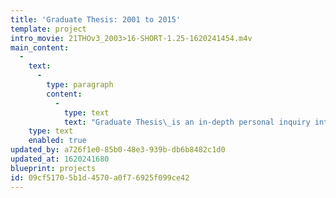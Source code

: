 ```yaml
---
title: 'Graduate Thesis: 2001 to 2015'
template: project
intro_movie: 21THOv3_2003>16-SHORT-1.25-1620241454.m4v
main_content:
  -
    text:
      -
        type: paragraph
        content:
          -
            type: text
            text: "Graduate Thesis\_is an in-depth personal inquiry into visual communication design. This introductory overview is of Thesis samples from 2001 through 2015, and of thesis projects wherein Tom Ockerse served as Primary Advisor."
    type: text
    enabled: true
updated_by: a726f1e0-85b0-48e3-939b-db6b8482c1d0
updated_at: 1620241680
blueprint: projects
id: 09cf5170-5b1d-4570-a0f7-6925f099ce42
---
```

